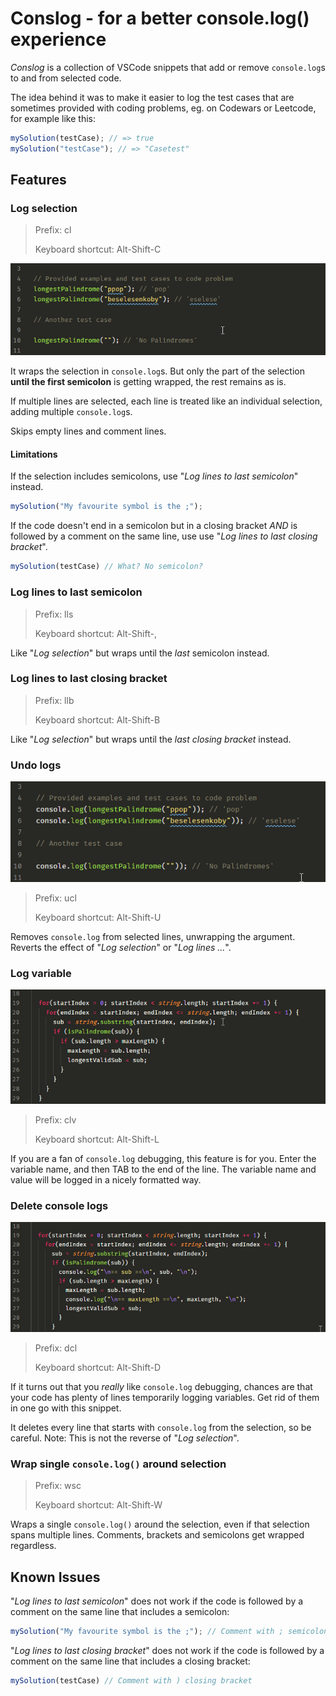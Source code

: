 # Conslog - for a better console.log() experience

_Conslog_ is a collection of VSCode snippets that add or remove `console.log`s to and from selected code.

The idea behind it was to make it easier to log the test cases that are sometimes provided with coding problems, eg. on Codewars or Leetcode, for example like this:
```js
mySolution(testCase); // => true
mySolution("testCase"); // => "Casetest"
```

## Features

### Log selection

> Prefix: cl
>
> Keyboard shortcut: Alt-Shift-C

![GIF animation showing Conslog at work](https://github.com/mrchrmn/conslog/blob/main/images/conslogLogSelection.gif?raw=true)

It wraps the selection in `console.log`s. But only the part of the selection **until the first semicolon** is getting wrapped, the rest remains as is.

If multiple lines are selected, each line is treated like an individual selection, adding multiple `console.log`s. 

Skips empty lines and comment lines.

#### Limitations

If the selection includes semicolons, use "_Log lines to last semicolon_" instead.
```js
mySolution("My favourite symbol is the ;");
```

If the code doesn't end in a semicolon but in a closing bracket _AND_ is followed by a comment on the same line, use use "_Log lines to last closing bracket_". 
```js
mySolution(testCase) // What? No semicolon?
```

### Log lines to last semicolon

> Prefix: lls
>
> Keyboard shortcut: Alt-Shift-,

Like "_Log selection_" but wraps until the *last* semicolon instead. 

### Log lines to last closing bracket

> Prefix: llb
>
> Keyboard shortcut: Alt-Shift-B

Like "_Log selection_" but wraps until the *last closing bracket* instead. 

### Undo logs

![GIF animation showing Conslog at work](https://github.com/mrchrmn/conslog/blob/main/images/conslogUndoLogSelection.gif?raw=true)

> Prefix: ucl
>
> Keyboard shortcut: Alt-Shift-U

Removes `console.log` from selected lines, unwrapping the argument. Reverts the effect of "_Log selection_" or "_Log lines ..._".

### Log variable

![GIF animation showing Conslog at work](https://github.com/mrchrmn/conslog/blob/main/images/conslogLogVariable.gif?raw=true)

> Prefix: clv
>
> Keyboard shortcut: Alt-Shift-L

If you are a fan of `console.log` debugging, this feature is for you. Enter the variable name, and then TAB to the end of the line. The variable name and value will be logged in a nicely formatted way.

### Delete console logs

![GIF animation showing Conslog at work](https://github.com/mrchrmn/conslog/blob/main/images/conslogDeleteConsoleLogs.gif?raw=true)

> Prefix: dcl
>
> Keyboard shortcut: Alt-Shift-D

If it turns out that you _really_ like `console.log` debugging, chances are that your code  has plenty of lines temporarily logging variables. Get rid of them in one go with this snippet.

It deletes every line that starts with `console.log` from the selection, so be careful. Note: This is not the reverse of "_Log selection_".


### Wrap single `console.log()` around selection

> Prefix: wsc
>
> Keyboard shortcut: Alt-Shift-W

Wraps a single `console.log()` around the selection, even if that selection spans multiple lines. Comments, brackets and semicolons get wrapped regardless.

## Known Issues

"_Log lines to last semicolon_" does not work if the code is followed by a comment on the same line that includes a semicolon:
```js
mySolution("My favourite symbol is the ;"); // Comment with ; semicolon
```

"_Log lines to last closing bracket_" does not work if the code is followed by a comment on the same line that includes a closing bracket:
```js
mySolution(testCase) // Comment with ) closing bracket
```
